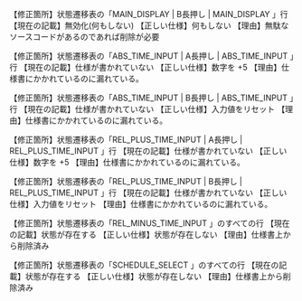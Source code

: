 【修正箇所】状態遷移表の「MAIN_DISPLAY         | B長押し         | MAIN_DISPLAY   」行
【現在の記載】無効化(何もしない)
【正しい仕様】何もしない
【理由】無駄なソースコードがあるのであれば削除が必要

【修正箇所】状態遷移表の「ABS_TIME_INPUT       | A長押し         | ABS_TIME_INPUT                     」行
【現在の記載】仕様が書かれていない
【正しい仕様】数字を +5
【理由】仕様書にかかれているのに漏れている。

【修正箇所】状態遷移表の「ABS_TIME_INPUT       | B長押し         | ABS_TIME_INPUT                     」行
【現在の記載】仕様が書かれていない
【正しい仕様】入力値をリセット
【理由】仕様書にかかれているのに漏れている。

【修正箇所】状態遷移表の「REL_PLUS_TIME_INPUT       | A長押し         | REL_PLUS_TIME_INPUT                     」行
【現在の記載】仕様が書かれていない
【正しい仕様】数字を +5
【理由】仕様書にかかれているのに漏れている。

【修正箇所】状態遷移表の「REL_PLUS_TIME_INPUT       | B長押し         | REL_PLUS_TIME_INPUT                     」行
【現在の記載】仕様が書かれていない
【正しい仕様】入力値をリセット
【理由】仕様書にかかれているのに漏れている。

【修正箇所】状態遷移表の「REL_MINUS_TIME_INPUT                      」のすべての行
【現在の記載】状態が存在する
【正しい仕様】状態が存在しない
【理由】仕様書上から削除済み

【修正箇所】状態遷移表の「SCHEDULE_SELECT                    」のすべての行
【現在の記載】状態が存在する
【正しい仕様】状態が存在しない
【理由】仕様書上から削除済み

